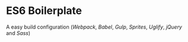 # ES6 Boilerplate

A easy build configuration (*Webpack*, *Babel*, *Gulp*, *Sprites*, *Uglify*, *jQuery* and *Sass*)